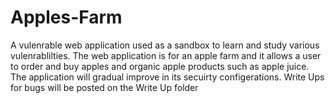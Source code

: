 # Apples-Farm
A vulenrable web application used as a sandbox to learn and study various vulenrablilties. The web application is for an apple farm and it allows a user to order and buy apples and organic apple products such as apple juice. The application will gradual improve in its secuirty configerations. Write Ups for bugs will be posted on the Write Up folder
